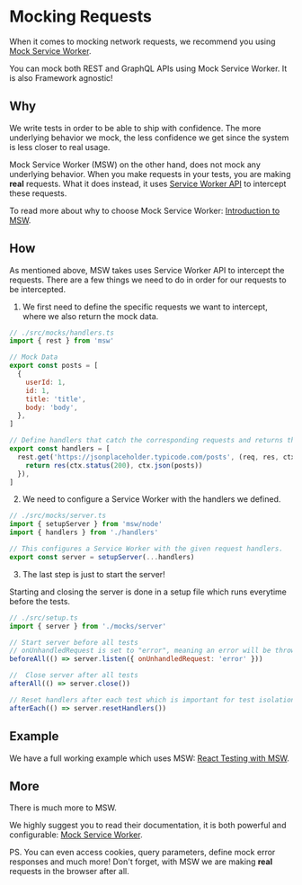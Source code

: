 
# Mocking Requests

When it comes to mocking network requests, we recommend you using [Mock Service Worker](https://mswjs.io/).

You can mock both REST and GraphQL APIs using Mock Service Worker. It is also Framework agnostic!

## Why

We write tests in order to be able to ship with confidence. The more underlying behavior we mock, the less confidence we get since the system is less closer to real usage.

Mock Service Worker (MSW) on the other hand, does not mock any underlying behavior. When you make requests in your tests, you are making **real** requests. What it does instead, it uses [Service Worker API](https://developers.google.com/web/fundamentals/primers/service-workers) to intercept these requests.

To read more about why to choose Mock Service Worker: [Introduction to MSW](https://mswjs.io/docs/).

## How

As mentioned above, MSW takes uses Service Worker API to intercept the requests. There are a few things we need to do in order for our requests to be intercepted.

1. We first need to define the specific requests we want to intercept, where we also return the mock data.

```js
// ./src/mocks/handlers.ts
import { rest } from 'msw'

// Mock Data
export const posts = [
  {
    userId: 1,
    id: 1,
    title: 'title',
    body: 'body',
  },
]

// Define handlers that catch the corresponding requests and returns the mock data.
export const handlers = [
  rest.get('https://jsonplaceholder.typicode.com/posts', (req, res, ctx) => {
    return res(ctx.status(200), ctx.json(posts))
  }),
]
```

2. We need to configure a Service Worker with the handlers we defined.

```js
// ./src/mocks/server.ts
import { setupServer } from 'msw/node'
import { handlers } from './handlers'

// This configures a Service Worker with the given request handlers.
export const server = setupServer(...handlers)
```

3. The last step is just to start the server! 

Starting and closing the server is done in a setup file which runs everytime before the tests.

```js
// ./src/setup.ts
import { server } from './mocks/server'

// Start server before all tests
// onUnhandledRequest is set to "error", meaning an error will be thrown if we make requests that we haven't defined in the handlers (important since we don't want to make real requests).
beforeAll(() => server.listen({ onUnhandledRequest: 'error' }))

//  Close server after all tests
afterAll(() => server.close())

// Reset handlers after each test which is important for test isolation.
afterEach(() => server.resetHandlers())
```

## Example

We have a full working example which uses MSW: [React Testing with MSW](../../test/react-testing-lib-msw/).

## More

There is much more to MSW.

We highly suggest you to read their documentation, it is both powerful and configurable: [Mock Service Worker](https://mswjs.io/).

PS. You can even access cookies, query parameters, define mock error responses and much more! Don't forget, with MSW we are making **real** requests in the browser after all.